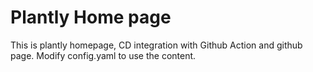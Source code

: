 # Plantly Home page

This is plantly homepage, CD integration with Github Action and github page.
Modify config.yaml to use the content.
